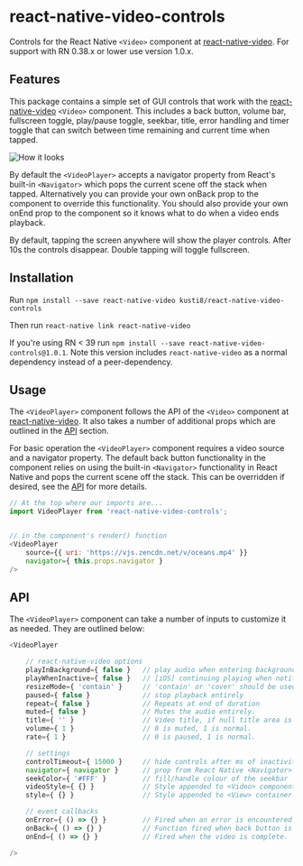 # react-native-video-controls
Controls for the React Native `<Video>` component at [react-native-video](https://github.com/react-native-community/react-native-video). For support with RN 0.38.x or lower use version 1.0.x.

## Features
This package contains a simple set of GUI controls that work with the [react-native-video](https://github.com/react-native-community/react-native-video) `<Video>` component. This includes a back button, volume bar, fullscreen toggle, play/pause toggle, seekbar, title, error handling and timer toggle that can switch between time remaining and current time when tapped.

![How it looks](https://s3-us-west-2.amazonaws.com/nubix.ca/github/example.gif)

By default the `<VideoPlayer>` accepts a navigator property from React's built-in `<Navigator>` which pops the current scene off the stack when tapped. Alternatively you can provide your own onBack prop to the component to override this functionality. You should also provide your own onEnd prop to the component so it knows what to do when a video ends playback.

By default, tapping the screen anywhere will show the player controls. After 10s the controls disappear. Double tapping will toggle fullscreen.

## Installation
Run `npm install --save react-native-video kusti8/react-native-video-controls`

Then run `react-native link react-native-video`

If you're using RN < 39 run `npm install --save react-native-video-controls@1.0.1`. Note this version includes `react-native-video` as a normal dependency instead of a peer-dependency.

## Usage
The `<VideoPlayer>` component follows the API of the `<Video>` component at [react-native-video](https://github.com/react-native-community/react-native-video). It also takes a number of additional props which are outlined in the [API](#api) section.

For basic operation the `<VideoPlayer>` component requires a video source and a navigator property. The default back button functionality in the component relies on using the built-in `<Navigator>` functionality in React Native and pops the current scene off the stack. This can be overridden if desired, see the [API](#api) for more details.

```javascript
// At the top where our imports are...
import VideoPlayer from 'react-native-video-controls';


// in the component's render() function
<VideoPlayer
    source={{ uri: 'https://vjs.zencdn.net/v/oceans.mp4' }}
    navigator={ this.props.navigator }
/>

```

## API
The `<VideoPlayer>` component can take a number of inputs to customize it as needed. They are outlined below:

```javascript
<VideoPlayer

    // react-native-video options
    playInBackground={ false }   // play audio when entering background
    playWhenInactive={ false }   // [iOS] continuing playing when notification centre active
    resizeMode={ 'contain' }     // 'contain' or 'cover' should be used.
    paused={ false }             // stop playback entirely
    repeat={ false }             // Repeats at end of duration
    muted={ false }              // Mutes the audio entirely.
    title={ '' }                 // Video title, if null title area is hidden
    volume={ 1 }                 // 0 is muted, 1 is normal.
    rate={ 1 }                   // 0 is paused, 1 is normal.

    // settings
    controlTimeout={ 15000 }     // hide controls after ms of inactivity.
    navigator={ navigator }      // prop from React Native <Navigator> component
    seekColor={ '#FFF' }         // fill/handle colour of the seekbar
    videoStyle={ {} }            // Style appended to <Video> component
    style={ {} }                 // Style appended to <View> container

    // event callbacks
    onError={ () => {} }         // Fired when an error is encountered on load
    onBack={ () => {} }          // Function fired when back button is pressed.
    onEnd={ () => {} }           // Fired when the video is complete.

/>
```

